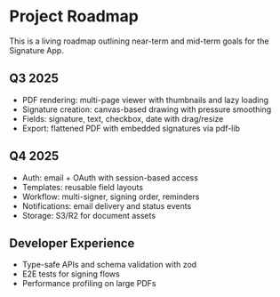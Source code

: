 # Project Roadmap

This is a living roadmap outlining near-term and mid-term goals for the Signature App.

## Q3 2025

- PDF rendering: multi-page viewer with thumbnails and lazy loading
- Signature creation: canvas-based drawing with pressure smoothing
- Fields: signature, text, checkbox, date with drag/resize
- Export: flattened PDF with embedded signatures via pdf-lib

## Q4 2025

- Auth: email + OAuth with session-based access
- Templates: reusable field layouts
- Workflow: multi-signer, signing order, reminders
- Notifications: email delivery and status events
- Storage: S3/R2 for document assets

## Developer Experience

- Type-safe APIs and schema validation with zod
- E2E tests for signing flows
- Performance profiling on large PDFs
